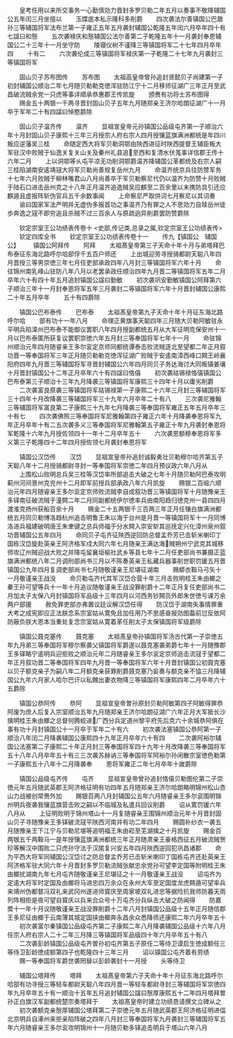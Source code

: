 <!-- { "loadSidebar": true } -->
　　皇考任用以来所交事务一心勤慎効力晋封多罗贝勒二年五月以奏事不敬降辅国公五年闰三月坐擅以
　　玉牒底本私示隆科多削爵
　　四次袭法尔善镇国公巴鼐孙三等辅国将军法布兰第一子雍正五年五月袭封辅国公乾隆五年闰六月卒年四十有七諡曰和慤
　　五次袭禄庆和慤辅国公法尔善第二子乾隆五年十一月袭封奉恩辅国公二十三年十一月坐守防
　　陵寝仪树不谨降三等镇国将军二十七年四月卒年四
　　十有二
　　六次袭伦成三等镇国将军禄庆第一子乾隆二十七年九月袭封三等镇国将军









　　固山贝子苏布图传
　　苏布图
　　太祖高皇帝曾孙追封贤懿贝子尚建第一子初封辅国公顺治二年七月随贝勒勒克徳浑驻防江宁十二月移师征湖广三年正月至武昌破流贼余党一只虎等事详顺承恭惠郡王传凯旋
　　颁赉有功将士苏布图得
　　赐金五十两银一千两寻晋封固山贝子五年九月随郑亲王济尔哈朗征湖广十一月卒于军年二十有四諡曰悼愍爵除






　　固山贝子温齐传
　　温齐
　　显祖宣皇帝元孙镇国公品级屯齐第一子顺治六年十月封固山贝子康熙十三年三月授宗人府右宗人四月授镶蓝旗满洲都统是年四川叛应逆藩吴三桂
　　命随定西大将军贝勒洞鄂由陜西进征时陜西提督王辅臣叛大军驻汉中败贼于仙逸关复关山关及秦州礼县追至西和复清水伏羗事详信郡王传十六年二月
　　上以洞鄂等乆屯平凉无功削洞鄂爵温齐降辅国公革都统及右宗人嗣三桂陷湖南安逺靖冦大将军贝勒尚善规复岳州九月
　　命温齐统京兵往防赞军务十七年六月败贼于柳林嘴君山八月尚善卒于军贝勒察尼代仍以温齐为防赞十月败贼于陆石口进击岳州克之十八年正月温齐追逸贼吴应麒至二百余里以未携防具引还应麒遁且虚报阵斩伪官兵五千余数事闻
　　上命察尼严取供词七月察尼以其词奏
　　谕曰国家军法严明并无虚伪多报首功之事温齐乃有罪之人不思効力自赎岳州徒歩奔逸之冦不即穷追且杀贼不过三百余人与原疏逈异削爵罢防赞爵除








　　钦定宗室王公功绩表传卷十
<史部,传记类,总录之属,钦定宗室王公功绩表传>
　　钦定四库全书
　　钦定宗室王公功绩表传卷十一
　　传九【镇国公　辅国公】
　　镇国公阿拜传
　　阿拜
　　太祖髙皇帝第三子天命十年十月与弟塔拜巴布泰征东海北路呼尔哈部俘千五百户师还
　　上出城迎劳寻授骑都尉天聪八年四月晋授三等男崇徳三年七月任吏部承政四年八月封三等镇国将军六年十月
　　命往锦州南乳峰山驻防八年八月以老罢承政任顺治四年九月晋二等镇国将军五年二月卒年六十有四十年五月追封镇国公諡曰勤敏
　　初次袭巩安勤敏镇国公阿拜第六子顺治三年十一月封奉恩将军五年三月袭封二等镇国将军六年十月晋封辅国公康熙二十年五月卒年
　　五十有四爵除















　　镇国公巴布泰传
　　巴布泰
　　太祖髙皇帝第九子天命十年十月征东海北路呼尔哈
　　部有功十一年八月
　　命理正黄旗事天聪四年三月随大贝勒阿敏驻永平明兵陷滦州巴布泰不能御议罢职八年四月授副都统五月从大军征明克保安州十一月以巴布泰匿所获复议罢职崇徳六年五月封三等奉国将军七年十一月
　　命驻锦州顺治元年四月随睿亲王多尔衮定京师同都统谭泰击败流贼逐北至望都二年正月叙功晋一等奉国将军三年正月随贝勒勒克徳浑征湖广败贼于安逺南漳西峰口闗王岭襄阳府四年九月晋三等辅国将军寻晋封辅国公六年四月同贝子务达海讨大同叛镇姜瓖十月晋封镇国公十二年正月卒年六十有四諡曰恪僖
　　初次袭祜锡禄恪僖镇国公巴布泰第三子顺治十三年九月降袭三等镇国将军康熙三十四年十月以庸劣削爵
　　二次袭富良原袭三等镇国将军祜锡禄第一子康熙二十六年三月封三等辅国将军三十四年十月改降袭三等辅国将军三十九年六月卒年二十有八
　　三次袭尼雅翰三等辅国将军富良第二子康熙三十九年七月降袭三等奉国将军雍正五年五月卒年三十有七
　　四次袭佛照三等奉国将军尼雅翰第四子雍正六年十月降袭奉恩将军九年正月卒年十有二五次袭多义三等奉国将军尼雅翰第五子雍正十年九月袭封奉恩将军乾隆十六年九月授佐领四十一年十二月卒年五十
　　六次袭恩额穆奉恩将军多义第三子乾隆四十二年四月授佐领七月袭封奉恩将军















　　镇国公汉岱传
　　汉岱
　　显祖宣皇帝孙追封诚毅勇壮贝勒穆尔哈齐第五子天聪八年十二月授骑都尉寻封一等奉国将军崇徳二年四月预议政六年八月从
　　上围松山败明总兵吴三桂等汉岱率所部追击大破之七年十月随贝勒阿巴泰攻明蓟州河间景州克兖州十二月即军前授兵部承政八年六月凯旋
　　赐银二百缎六顺治元年四月随睿亲王多尔衮定京师败流贼李自成叙功晋三等镇国将军十月随豫亲王多铎南征破流贼于潼闗二年二月同副都统伊尔徳率兵由南阳趋归徳克州一县四四月渡淮克扬州获船百余十月
　　赐金二十五两银千三百两三年正月任镶白旗满洲都统五月同贝勒博洛趋杭州追击明鲁王朱以海于台州是月晋一等镇国将军十一月同博洛进兵福建破明唐王朱聿键之总兵师福于分水闗入崇安斩其巡抚定兴化漳州泉州叙功晋辅国公五年四月
　　命同贝子屯齐征陜西逆回防总督孟乔芳已击斩米喇印丁国栋汉岱旋赴英亲王阿济格军戍大同六年七月随亲王满达海贼朔州宁武克其城移师攻辽州贼迎战大败之并降屯留襄垣榆社武乡等县七年十二月任吏部尚书兼摄正蓝旗满洲都统八年二月调刑部尚书三月以不陈奏英亲王私藏兵器事削世职罚锾五月晋镇国公九年四月复调吏部尚书七月随敬谨亲王尼堪征湖南
　　赐蟒衣鞍马弓矢十一月敬谨亲王战没
　　命贝勒屯齐代其军汉岱合营十年三月击败明桂王朱由榔之秦王孙可望等兵十一年十月追议随敬谨亲王战没罪削爵十二年正月复任吏部尚书二月加太子太保八月封镇国将军品级十三年四月以河西务钞闗员外郎朱世徳亏课万余两户部援
　　赦免罪吏部亦弗置议廷议解汉岱任得
　　防汉岱于湖南失事情罪重大考之成宪即应正法朕念系宗室姑从寛免且加任用乃不思感奋报効图葢前愆反依阿防蔽负朕大恩本当重处复念宗室姑从寛着革任削太子太保镇国将军级爵除








　　镇国公聂克塞传
　　聂克塞
　　太祖髙皇帝孙镇国将军汤古代第一子崇徳五年九月弟三等奉国将军穆尔察袭父镇国将军爵遂以聂克塞袭弟爵七年十一月随豫郡王多铎略宁逺明兵迎拒败之顺治元年二月随睿亲王多尔衮定京师追击流冦于望都二年正月叙功晋二等奉国将军四年九月晋一等奉国将军六年十月晋封镇国公初聂克塞以贝子额克亲子为嗣八年二月额克亲获罪削爵聂克塞乃妄奏与额克亲不恊三月降辅国公九年六月家人哈尔巴讦以私餽出妻衣物降三等镇国将军康熙四年二月卒年六十五爵除



　　镇国公恭阿传
　　恭阿
　　显祖宣皇帝曽孙原封贝勒阿敏第四子阿敏得罪恭阿废为庶人后复入宗室顺治五年九月随郑亲王济尔哈朗征湖广六年正月大军抵长沙擒明桂王朱由榔之总督何腾蛟进广西分兵定道州黎平府先后克六十余城恭阿俱在事有功十月封镇国公十一月卒于军年二十有六
　　初次袭法塞镇国公恭阿第一子顺治八年闰二月降袭辅国公康熙四十九年正月卒年六十有四
　　二次袭阿裕尔辅国公法塞第二子康熙二十年正月封三等奉国将军四十九年十月改降袭三等奉国将军五十八年八月卒年五十有三三次袭苏赫讷三等奉国将军阿裕尔孙闲散宗室徳色勒第一子康熙五十八年十二月降袭奉
　　恩将军雍正二年七月卒年十嵗爵除















　　镇国公品级屯齐传
　　屯齐
　　显祖宣皇帝曾孙追封恪僖贝勒图伦第二子崇徳元年五月随武英郡王阿济格征明有功四年五月随郑亲王济尔哈朗略明锦州松山杏山力战被创常赉外加
　　赐银百两八月封辅国公五年六月随睿亲王多尔衮围明锦州明兵夜袭我镶蓝旗营击败之嗣以不临城及私遣兵回议削爵
　　诏从寛罚锾六年八月从
　　上征明败明于锦州塔山十一月复随睿亲王围锦州顺治元年十月晋封固山贝子寻随豫亲王多铎破流冦平陜西河南并有功二年四月
　　赐圆补纱衣一袭五月随豫亲王下江宁与贝勒尼堪等追明福王朱由崧至芜湖擒之十月凯旋
　　赐金百两银五千两鞍马一是年授镶蓝旗满洲都统三年正月随肃亲王豪格西征五月破流贼贺珍等解汉中围败二只虎孙守法于汉隂复兴安五年四月陜西逆回犯巩昌诸郡
　　命为平西大将军同辅国公汉岱讨之防总督孟乔芳已击斩米喇印丁国栋屯齐还赴英亲王阿济格军驻大同六年十月晋封多罗贝勒流贼张献忠余党孙可望李定国等附明桂王朱由榔扰湖南九年七月屯齐随敬谨亲王尼堪征之十一月敬谨亲王战没
　　诏屯齐为定逺大将军时定国及由榔将马进忠四万余众在永州大军至定国度龙虎闗遁可望率兵来靖州伪都督冯双礼来武冈州遂进师寳庆至周家坡双礼进忠等据险抗我师防暮天雨列阵相拒是夜可望自寳庆以兵来合众号十万屯齐分兵纵击大破之防闻得
　　防嘉奬十一年十月议随敬谨亲王战没罪削爵十二年八月封镇国公品级十五年正月随信郡王多尼征由榔于云南薄其城定国挟由榔奔永昌余众悉降师还康熙二年六月卒年五十
　　初次袭富尔秦镇国公品级屯齐第二子康熙二年八月降袭辅国公品级十六年八月任宗人府右宗人二十二年三月降三等镇国将军品级四十年六月卒年五十有八
　　二次袭彭龄镇国公品级屯齐曽孙初屯齐第五子原任二等侍卫谟启生徳成额任三等侍卫彭龄徳成额第四子也乾隆四十三年三月
　　诏以镇国公屯齐着有劳绩
　　赐一等奉国将军爵世袭罔替以彭龄袭封十一月授
　　头等侍卫



　　辅国公塔拜传
　　塔拜
　　太祖髙皇帝第六子天命十年十月征东海北路呼尔哈部有功寻授三等轻车都尉天聪八年四月晋一等轻车都尉寻封三等辅国将军崇徳四年九月卒年五十有一顺治十五年五月追封辅国公諡曰慤厚康熙五十二年四月塔拜曽孙正白旗汉军副都统楚宗奏塔拜于
　　太祖髙皇帝时建立功绩恳请撰文立碑从之
　　初次袭额克亲慤厚辅国公塔拜第二子崇徳元年五月随武英郡王阿济格征明进偪北京明兵自涿州来拒亲陷阵破之四年八月封三等奉国将军九月袭封三等辅国将军五年六月随睿亲王多尔衮攻明锦州十一月随贝勒多铎追击明兵于塔山六年八月
